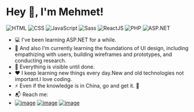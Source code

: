 # Hey 👋, I'm Mehmet!

![HTML](https://img.shields.io/badge/HTML-e34f26)
![CSS](https://img.shields.io/badge/CSS-2965f1)
![JavaScript](https://img.shields.io/badge/JavaScript-f7df1e)
![Sass](https://img.shields.io/badge/Sass-cf649a)
![ReactJS](https://img.shields.io/badge/%20-ReactJS-blue)
![PHP](https://img.shields.io/badge/PHP-8892BF)
![ASP.NET](https://img.shields.io/badge/ASP.NET-7014E8)

- :computer: I've been learning ASP.NET for a while.
- 🌱 And also I’m currently learning the foundations of UI design, including empathizing with users, building wireframes and prototypes, and conducting research.
- :muscle: Everything is visible until done.
- :heart: I keep learning new things every day.New and old technologies not important.I love coding.
- :zap: Even if the knowledge is in China, go and get it. :rocket:
- :mailbox_with_mail: Reach me:
- 
  [![image](https://img.shields.io/youtube/channel/views/UCcQmwKW-RSC978EisXee39Q?label=YouTube%20Kanal%C4%B1m&style=for-the-badge)](https://www.youtube.com/channel/UCcQmwKW-RSC978EisXee39Q)
  [![image](https://img.shields.io/badge/Twitter-1DA1F2?style=for-the-badge&logo=twitter&logoColor=white)](https://twitter.com/elbeyli79)
  [![image](https://img.shields.io/badge/Gmail-D14836?style=for-the-badge&logo=gmail&logoColor=white)](mailto:mehmetelbeyli88@gmail.com)

